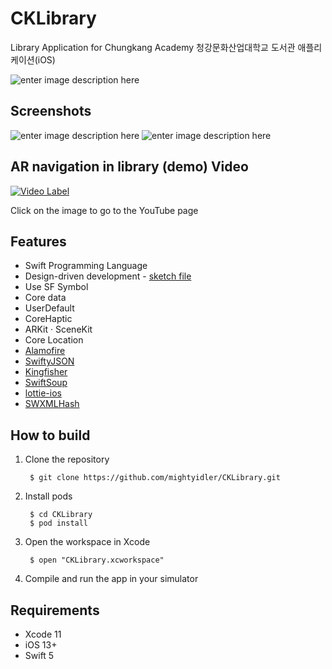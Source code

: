 # CKLibrary

Library Application for Chungkang Academy 
청강문화산업대학교 도서관 애플리케이션(iOS)

![enter image description here](https://user-images.githubusercontent.com/26451551/93713819-6158d080-fb99-11ea-864e-41c84a2328af.png)

## Screenshots
![enter image description here](https://user-images.githubusercontent.com/26451551/93711609-a6293b00-fb8a-11ea-85b5-b47cf230a423.png)
![enter image description here](https://user-images.githubusercontent.com/26451551/93711627-b93c0b00-fb8a-11ea-8d42-73c698a88119.png)

## AR navigation in library (demo) Video
[![Video Label](https://i.ytimg.com/vi/5M9tMyH_ezk/hqdefault.jpg?sqp=-oaymwEZCNACELwBSFXyq4qpAwsIARUAAIhCGAFwAQ==&rs=AOn4CLBCChVR_Gra1RAESqQYIooS5qTYbQ)](https://youtu.be/5M9tMyH_ezk)

Click on the image to go to the YouTube page

## Features
- Swift Programming Language 
- Design-driven development - [sketch file](https://github.com/mightyidler/CKLibrary/raw/main/CKlibrary.sketc) 
- Use SF Symbol
- Core data
- UserDefault
- CoreHaptic
- ARKit · SceneKit
- Core Location
- [Alamofire](https://github.com/Alamofire/Alamofire)
- [SwiftyJSON](https://github.com/SwiftyJSON/SwiftyJSON)
- [Kingfisher](https://github.com/onevcat/Kingfisher)
- [SwiftSoup](https://github.com/scinfu/SwiftSoup)
- [lottie-ios](https://github.com/airbnb/lottie-ios)
- [SWXMLHash](https://github.com/drmohundro/SWXMLHash)

## How to build

1. Clone the repository

		$ git clone https://github.com/mightyidler/CKLibrary.git
		
2. Install pods

	    $ cd CKLibrary
	    $ pod install

3. Open the workspace in Xcode

	    $ open "CKLibrary.xcworkspace"

4. Compile and run the app in your simulator

## Requirements

- Xcode 11
- iOS 13+
- Swift 5
